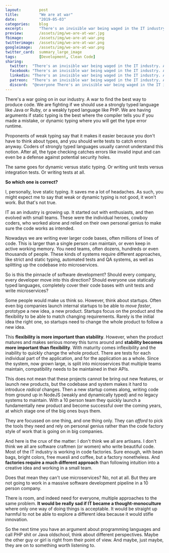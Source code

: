 ```yaml
---
layout:        post
title:         "We are at war"
date:          "2019-05-03"
categories:    blog
excerpt:       "There's an invisible war being waged in the IT industry. A war to find out which way is the best to produce code."
preview:       /assets/img/we-are-at-war.jpg
fbimage:       /assets/img/we-are-at-war.png
twitterimage:  /assets/img/we-are-at-war.png
googleimage:   /assets/img/we-are-at-war.png
twitter_card:  summary_large_image
tags:          [Development, Clean Code]
sharing:
  twitter:  "There's an invisible war being waged in the IT industry. A war to find out which way is the best to produce code."
  facebook: "There's an invisible war being waged in the IT industry. A war to find out which way is the best to produce code."
  linkedin: "There's an invisible war being waged in the IT industry. A war to find out which way is the best to produce code."
  patreon:  "There's an invisible war being waged in the IT industry. A war to find out which way is the best to produce code."
  discord:  "@everyone There's an invisible war being waged in the IT industry. A war to find out which way is the best to produce code."
---
```


There's a war going on in our industry. A war to find the best way to produce code. We are fighting if we should use a 
strongly typed language like Java or Ruby, or a weakly typed language like PHP. We are having arguments if static typing 
is the best where the compiler tells you if you made a mistake, or dynamic typing where you will get the type error
runtime.

Proponents of weak typing say that it makes it easier because you don't have to think about types, and you should write
tests to catch errors anyway. Coders of strongly typed languages usually cannot understand this notion. After all,
the type checking catches errors like invalid input and can even be a defense against potential security holes.

The same goes for dynamic versus static typing. Or writing unit tests versus integration tests. Or writing tests at all.

**So which one is correct?**

I, personally, love static typing. It saves me a lot of headaches. As such, you might expect me to say that weak or 
dynamic typing is not good, it won't work. But that's not true.

IT as an industry is growing up. It started out with enthusiasts, and then evolved with small teams. These were the 
individual heroes, cowboy coders, who worked alone and relied on their own personal genius to make sure the code works
as intended.

Nowadays we are writing ever larger code bases, often millions of lines of code. This is larger than a single person 
can maintain, or even keep in active working memory. You need teams, often dozens, hundreds or even thousands of people.
These kinds of systems require different approaches, like strict and static typing, automated tests and QA systems, as
well as splitting up the codebase into microservices.

So is this the pinnacle of software development? Should every company, every developer move into this direction?
Should everyone use statically typed languages, completely cover their code bases with unit tests and write
microservices?

Some people would make us think so. However, think about startups. Often even big companies launch internal startups to
be able to *move faster*, prototype a new idea, a new product. Startups focus on the product and the flexibility to be
able to match changing requirements. Rarely is the initial idea the right one, so startups need to change the whole 
product to follow a new idea.

This **flexibility is more important than stability**. However, when the product matures and makes serious money this
turns around and **stability becomes more important than flexibility**. With maturity comes inflexibility and the
inability to quickly change the whole product. There are tests for each individual part of the application, and for the
application as a whole. Since the system, now grown large, is split into microservices that multiple teams maintain,
compatibility needs to be maintained in their APIs.

This does not mean that these projects cannot be bring out new features, or launch new products, but the codebase and
system makes it hard to introduce *radical* changes. Then a new startup comes along, writing code from ground up in
NodeJS (weakly and dynamically typed) and no legacy systems to maintain. With a 10 person team they quickly launch a 
fundamentally new product and become successful over the coming years, at which stage one of the big ones buys them.

They are focussed on one thing, and one thing only. They can *afford* to pick the tools they need and rely on personal
genius rather than the code factory style of work that is going on in big companies.

And here is the crux of the matter: I don't think we all are artisans. I don't think we all are software craftmen
(or women) who write beautiful code. Most of the IT industry is working in code factories. Sure enough, with bean bags,
bright colors, free muesli and coffee, but a factory nonetheless. And **factories require a much different approach**
than following intuition into a creative idea and working in a small team.

Does that mean they can't use microservices? No, not at all. But they are not going to work in a massive software 
development pipeline in a 10 person company. 

There is room, and indeed need for everyone, multiple approaches to the same problem. **It would be really sad if IT
became a thought-monoculture** where only one way of doing things is acceptable. It would be straight up harmful to not
be able to explore a different idea because it would stifle innovation.

So the next time you have an argument about programming languages and call PHP shit or Java oldschool, think about
different perspectives. Maybe the other guy or girl is right from their point of view. And maybe, just maybe, they are 
on to something worth listening to.
